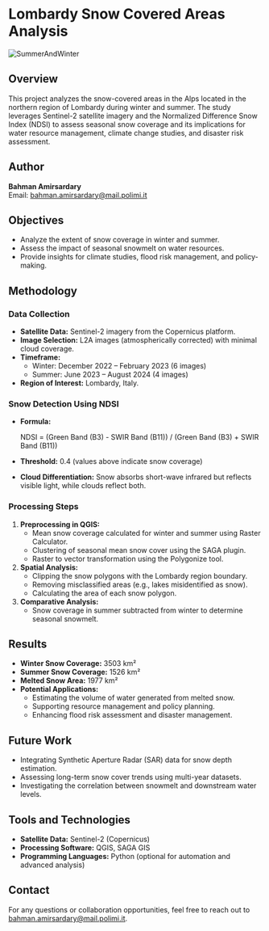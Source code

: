 # Lombardy Snow Covered Areas Analysis

![SummerAndWinter](https://github.com/user-attachments/assets/30f67f70-8945-4acd-a967-3bfa20434049)


## Overview

This project analyzes the snow-covered areas in the Alps located in the northern region of Lombardy during winter and summer. The study leverages Sentinel-2 satellite imagery and the Normalized Difference Snow Index (NDSI) to assess seasonal snow coverage and its implications for water resource management, climate change studies, and disaster risk assessment.

## Author

**Bahman Amirsardary**\
Email: [bahman.amirsardary@mail.polimi.it](mailto\:bahman.amirsardary@mail.polimi.it)

## Objectives

- Analyze the extent of snow coverage in winter and summer.
- Assess the impact of seasonal snowmelt on water resources.
- Provide insights for climate studies, flood risk management, and policy-making.

## Methodology

### Data Collection

- **Satellite Data:** Sentinel-2 imagery from the Copernicus platform.
- **Image Selection:** L2A images (atmospherically corrected) with minimal cloud coverage.
- **Timeframe:**
  - Winter: December 2022 – February 2023 (6 images)
  - Summer: June 2023 – August 2024 (4 images)
- **Region of Interest:** Lombardy, Italy.

### Snow Detection Using NDSI

- **Formula:**
  
  NDSI = (Green Band (B3) - SWIR Band (B11)) / (Green Band (B3) + SWIR Band (B11))
  
- **Threshold:** 0.4 (values above indicate snow coverage)
- **Cloud Differentiation:** Snow absorbs short-wave infrared but reflects visible light, while clouds reflect both.

### Processing Steps

1. **Preprocessing in QGIS:**
   - Mean snow coverage calculated for winter and summer using Raster Calculator.
   - Clustering of seasonal mean snow cover using the SAGA plugin.
   - Raster to vector transformation using the Polygonize tool.
2. **Spatial Analysis:**
   - Clipping the snow polygons with the Lombardy region boundary.
   - Removing misclassified areas (e.g., lakes misidentified as snow).
   - Calculating the area of each snow polygon.
3. **Comparative Analysis:**
   - Snow coverage in summer subtracted from winter to determine seasonal snowmelt.

## Results

- **Winter Snow Coverage:** 3503 km²
- **Summer Snow Coverage:** 1526 km²
- **Melted Snow Area:** 1977 km²
- **Potential Applications:**
  - Estimating the volume of water generated from melted snow.
  - Supporting resource management and policy planning.
  - Enhancing flood risk assessment and disaster management.

## Future Work

- Integrating Synthetic Aperture Radar (SAR) data for snow depth estimation.
- Assessing long-term snow cover trends using multi-year datasets.
- Investigating the correlation between snowmelt and downstream water levels.

## Tools and Technologies

- **Satellite Data:** Sentinel-2 (Copernicus)
- **Processing Software:** QGIS, SAGA GIS
- **Programming Languages:** Python (optional for automation and advanced analysis)



## Contact
For any questions or collaboration opportunities, feel free to reach out to [bahman.amirsardary@mail.polimi.it](mailto:bahman.amirsardary@mail.polimi.it).

